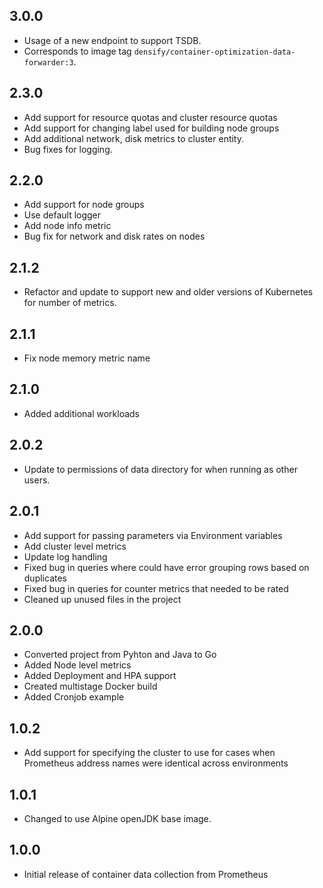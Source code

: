## 3.0.0
* Usage of a new endpoint to support TSDB.
* Corresponds to image tag `densify/container-optimization-data-forwarder:3`.

## 2.3.0
* Add support for resource quotas and cluster resource quotas
* Add support for changing label used for building node groups
* Add additional network, disk metrics to cluster entity. 
* Bug fixes for logging.

## 2.2.0
* Add support for node groups
* Use default logger
* Add node info metric
* Bug fix for network and disk rates on nodes

## 2.1.2

* Refactor and update to support new and older versions of Kubernetes for number of metrics. 

## 2.1.1

* Fix node memory metric name

## 2.1.0

* Added additional workloads

## 2.0.2

* Update to permissions of data directory for when running as other users.

## 2.0.1 

* Add support for passing parameters via Environment variables
* Add cluster level metrics
* Update log handling
* Fixed bug in queries where could have error grouping rows based on duplicates
* Fixed bug in queries for counter metrics that needed to be rated
* Cleaned up unused files in the project

## 2.0.0

* Converted project from Pyhton and Java to Go
* Added Node level metrics
* Added Deployment and HPA support
* Created multistage Docker build
* Added Cronjob example

## 1.0.2

* Add support for specifying the cluster to use for cases when Prometheus address names were identical across environments

## 1.0.1

* Changed to use Alpine openJDK base image.

## 1.0.0

* Initial release of container data collection from Prometheus
